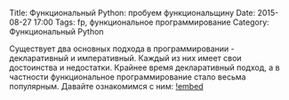 Title: Функциональный Python: пробуем функциональщину
Date: 2015-08-27 17:00
Tags: fp, функциональное программирование
Category: Функциональный Python

Существует два основных подхода в программировании - декларативный и императивный. 
Каждый из них имеет свои достоинства и недостатки. Крайнее время декларативный подход, а в частности функциональное программирование стало весьма популярным. Давайте ознакомимся с ним:
[!embed](http://www.youtube.com/watch?v=DblOFqPE1Pk)